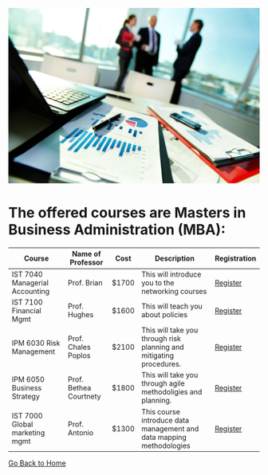 ![Image](mba.jpg)


# The offered courses are Masters in Business Administration (MBA):

Course | Name of Professor |Cost | Description | Registration
---    | ---               | --- | --- | ---
IST 7040 Managerial Accounting| Prof. Brian | $1700 | This will introduce you to the networking courses| [Register](links/link10.md)
IST 7100 Financial Mgmt| Prof. Hughes | $1600 | This will teach you about policies| [Register](links/link10.md)
IPM 6030 Risk Management | Prof. Chales Poplos | $2100 | This will take you through risk planning and mitigating procedures.| [Register](links/link10.md)
IPM 6050 Business Strategy | Prof. Bethea Courtnety | $1800 | This will take you through agile methodoligies and planning. | [Register](links/link10.md)
IST 7000 Global marketing mgmt | Prof. Antonio | $1300 | This course introduce data management and data mapping methodologies | [Register](links/link10.md)



[Go Back to Home](https://roshan1130.github.io/Wilmington-University)
